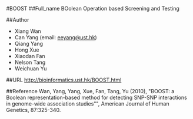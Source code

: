 #BOOST
##Full_name
BOolean Operation based Screening and Testing

##Author
* Xiang Wan
* Can Yang (email: eeyang@ust.hk)
* Qiang Yang
* Hong Xue
* Xiaodan Fan
* Nelson Tang
* Weichuan Yu

##URL
http://bioinformatics.ust.hk/BOOST.html

##Reference
Wan, Yang, Yang, Xue, Fan, Tang, Yu (2010), "BOOST: a Boolean representation-based method for detecting SNP-SNP interactions in genome-wide association studies"", American Journal of Human Genetics, 87:325-340.

